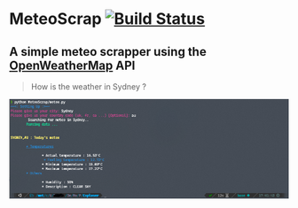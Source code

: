 # MeteoScrap [![Build Status](https://travis-ci.com/ParadiseLab/MeteoScrap.svg?branch=master)](https://travis-ci.com/ParadiseLab/MeteoScrap)
## A simple meteo scrapper using the [OpenWeatherMap](http://openweathermap.org) API

> How is the weather in Sydney ?

![Screenshot](/screenshot.png)

